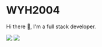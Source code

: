 # WYH2004

Hi there 👋, I'm a full stack developer.

[![](https://github-readme-stats.vercel.app/api?username=VIPWYH2004&count_private=true&show_icons=true&locale=cn&include_all_commits=true&theme=dark)](https://github.com/vipwyh2004/vipwyh2004)
[![](https://github-readme-stats.vercel.app/api/top-langs/?username=VIPWYH2004&hide=css,html&layout=compact&langs_count=8&theme=dark)](https://github.com/vipwyh2004/vipwyh2004)
